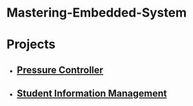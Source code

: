 # Mastering-Embedded-System

# Projects
   - ## [ Pressure Controller](./Pressure_Controller) 
   - ## [Student Information Management](./Student_Information_Management)
   
